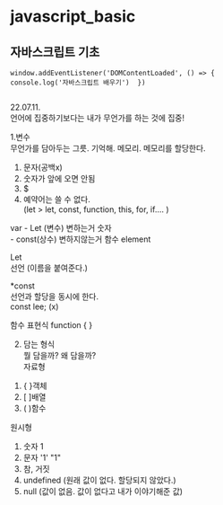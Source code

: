 ﻿# javascript_basic  
## 자바스크립트 기초  
```
window.addEventListener('DOMContentLoaded', () => {
console.log('자바스크립트 배우기')  })  
  
```  
  
22.07.11.  
언어에 집중하기보다는 내가 무언가를 하는 것에 집중!  
  
1.변수  
무언가를 담아두는 그릇. 기억해. 메모리. 메모리를 할당한다.  
  
1) 문자(공백x)  
2) 숫자가 앞에 오면 안됨  
3) $  
4) 예약어는 쓸 수 없다.  
(let > let, const, function, this, for, if.... )  

var  - Let (변수) 변하는거          숫자  
      - const(상수) 변하지않는거   함수 element  

Let  
선언 (이름을 붙여준다.)  

*const  
선언과 할당을 동시에 한다.  
const lee; (x)  


함수 표현식  function { }  

2. 담는 형식  
뭘 담을까? 왜 담을까?  
자료형  
1) { }객체  
2) [ ]배열  
3) ( )함수  

원시형  
1) 숫자 1  
2) 문자 '1' "1"  
3) 참, 거짓  
4) undefined (원래 값이 없다. 할당되지 않았다.)  
5) null (값이 없음. 값이 없다고 내가 이야기해준 값)  

